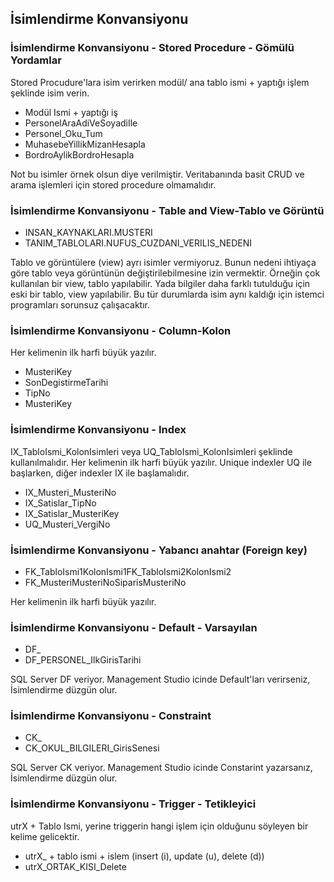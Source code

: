 ## İsimlendirme Konvansiyonu
  
### İsimlendirme Konvansiyonu - Stored Procedure - Gömülü Yordamlar

Stored Procudure'lara isim verirken modül/ ana tablo ismi + yaptığı işlem şeklinde isim verin.
    
- Modül Ismi + yaptığı iş 
- PersonelAraAdiVeSoyadiIle 
- Personel_Oku_Tum 
- MuhasebeYillikMizanHesapla
- BordroAylikBordroHesapla


Not bu isimler örnek olsun diye verilmiştir. 
Veritabanında basit CRUD ve arama işlemleri için stored procedure olmamalıdır.

### İsimlendirme Konvansiyonu - Table and View-Tablo ve Görüntü


- INSAN_KAYNAKLARI.MUSTERI 
- TANIM_TABLOLARI.NUFUS_CUZDANI_VERILIS_NEDENI



Tablo ve görüntülere (view) ayrı isimler vermiyoruz.
Bunun nedeni ihtiyaça göre tablo veya görüntünün değiştirilebilmesine izin vermektir.
Örneğin çok kullanılan bir view, tablo yapılabilir.
Yada bilgiler daha farklı tutulduğu için eski bir tablo, view yapılabilir.
Bu tür durumlarda isim aynı kaldığı için istemci programları sorunsuz çalışacaktır.


### İsimlendirme Konvansiyonu - Column-Kolon

Her kelimenin ilk harfi büyük yazılır. 

- MusteriKey 
- SonDegistirmeTarihi
- TipNo
- MusteriKey


### İsimlendirme Konvansiyonu - Index

IX_TabloIsmi_KolonIsimleri  veya UQ_TabloIsmi_KolonIsimleri şeklinde kullanılmalıdır.
Her kelimenin ilk harfi büyük yazılır.
Unique indexler UQ ile başlarken, diğer indexler IX ile başlamalıdır.

 
- IX_Musteri_MusteriNo
- IX_Satislar_TipNo
- IX_Satislar_MusteriKey
- UQ_Musteri_VergiNo

### İsimlendirme Konvansiyonu - Yabancı anahtar (Foreign key)

- FK_TabloIsmi1KolonIsmi1FK_TabloIsmi2KolonIsmi2 
- FK_MusteriMusteriNoSiparisMusteriNo

Her kelimenin ilk harfi büyük yazılır. 


### İsimlendirme Konvansiyonu - Default - Varsayılan

- DF_
- DF_PERSONEL_IlkGirisTarihi 


SQL Server DF veriyor.
Management Studio icinde Default'ları verirseniz, İsimlendirme düzgün olur. 

### İsimlendirme Konvansiyonu - Constraint 

- CK_
- CK_OKUL_BILGILERI_GirisSenesi  

  

SQL Server CK veriyor. 
Management Studio icinde Constarint yazarsanız, İsimlendirme düzgün olur.
  
### İsimlendirme Konvansiyonu - Trigger - Tetikleyici  

utrX + Tablo Ismi, yerine triggerin hangi işlem için olduğunu söyleyen bir kelime gelicektir. 

- utrX_ + tablo ismi + islem (insert (i), update (u), delete (d))
- utrX_ORTAK_KISI_Delete
